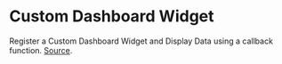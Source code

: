 # Custom Dashboard Widget
Register a Custom Dashboard Widget and Display Data using a callback function. [Source](https://bhuiyan.dev/post/how-to-add-custom-dashboard-widget-in-wordpress).
